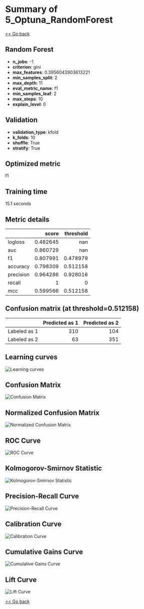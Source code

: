 # Summary of 5_Optuna_RandomForest

[<< Go back](../README.md)


## Random Forest
- **n_jobs**: -1
- **criterion**: gini
- **max_features**: 0.3956043903613221
- **min_samples_split**: 2
- **max_depth**: 11
- **eval_metric_name**: f1
- **min_samples_leaf**: 2
- **max_steps**: 10
- **explain_level**: 0

## Validation
 - **validation_type**: kfold
 - **k_folds**: 10
 - **shuffle**: True
 - **stratify**: True

## Optimized metric
f1

## Training time

15.1 seconds

## Metric details
|           |    score |   threshold |
|:----------|---------:|------------:|
| logloss   | 0.482645 |  nan        |
| auc       | 0.860729 |  nan        |
| f1        | 0.807991 |    0.478979 |
| accuracy  | 0.798309 |    0.512158 |
| precision | 0.964286 |    0.928016 |
| recall    | 1        |    0        |
| mcc       | 0.599566 |    0.512158 |


## Confusion matrix (at threshold=0.512158)
|              |   Predicted as 1 |   Predicted as 2 |
|:-------------|-----------------:|-----------------:|
| Labeled as 1 |              310 |              104 |
| Labeled as 2 |               63 |              351 |

## Learning curves
![Learning curves](learning_curves.png)
## Confusion Matrix

![Confusion Matrix](confusion_matrix.png)


## Normalized Confusion Matrix

![Normalized Confusion Matrix](confusion_matrix_normalized.png)


## ROC Curve

![ROC Curve](roc_curve.png)


## Kolmogorov-Smirnov Statistic

![Kolmogorov-Smirnov Statistic](ks_statistic.png)


## Precision-Recall Curve

![Precision-Recall Curve](precision_recall_curve.png)


## Calibration Curve

![Calibration Curve](calibration_curve_curve.png)


## Cumulative Gains Curve

![Cumulative Gains Curve](cumulative_gains_curve.png)


## Lift Curve

![Lift Curve](lift_curve.png)



[<< Go back](../README.md)
